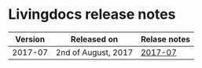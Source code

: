 # Livingdocs release notes

Version | Released on | Relase notes
--- | --- | ---
2017-07 | 2nd of August, 2017 | [2017-07](2017-07.md)
